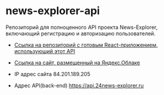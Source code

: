 # news-explorer-api

Репозиторий для полноценного API проекта News-Explorer, включающий регистрацию и авторизацию пользователей.  

 * [Ссылка на репозиторий с готовым React-приложением, использующий этот API](https://github.com/AleksandrMenshchikov/news-explorer-frontend)

 * [Ссылка на сайт, размещенный на Яндекс.Облаке](https://24news-explorer.ru)

 * IP адрес сайта 84.201.189.205

 * Адрес API(back-end) https://api.24news-explorer.ru